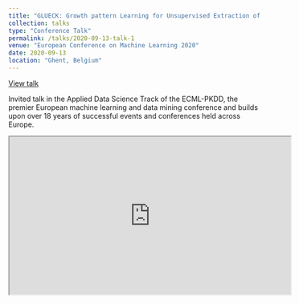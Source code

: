 ```yaml
---
title: "GLUECK: Growth pattern Learning for Unsupervised Extraction of Cancer Kinetics "
collection: talks
type: "Conference Talk"
permalink: /talks/2020-09-13-talk-1
venue: "European Conference on Machine Learning 2020"
date: 2020-09-13
location: "Ghent, Belgium"
---
```


[View talk](https://slideslive.com/38932380)

Invited talk in the Applied Data Science Track of the ECML-PKDD, the premier European machine learning and data mining conference and builds upon over 18 years of successful events and conferences held across Europe.

<div id="presentation-embed-38932380"></div>
<script src='https://slideslive.com/embed_presentation.js'></script>
<script>
    embed = new SlidesLiveEmbed('presentation-embed-38932380', {
        presentationId: '38932380',
        autoPlay: true, // change to true to autoplay the embedded presentation
        verticalEnabled: true
    });
</script>
      
<iframe width="560" height="315" src="https://slideslive.com/38963698"></iframe>
